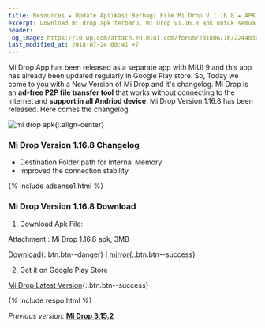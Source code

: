 ```yaml
---
title: Resources ★ Update Aplikasi Berbagi File Mi Drop V.1.16.8 ★ APK
excerpt: Download mi drop apk terbaru, Mi Drop v1.16.8 apk untuk semua android
header:
 og_image: https://i0.wp.com/attach.en.miui.com/forum/201806/16/224403r0lgya0cr5nlnhlz.jpg?resize=640,320
last_modified_at: 2018-07-24 00:41 +7
---
```

Mi Drop App has been released as a separate app with MIUI 9 and this app has already been updated regularly in Google Play store. So, Today we come to you with a New Version of Mi Drop and it's changelog. Mi Drop is an **ad-free P2P file transfer tool** that works without connecting to the internet and **support in all Andriod device**. Mi Drop Version 1.16.8 has been released. Here comes the changelog.

![mi drop apk](https://i0.wp.com/attach.en.miui.com/forum/201806/16/224403r0lgya0cr5nlnhlz.jpg?resize=720,360){:.align-center}

### Mi Drop Version 1.16.8 Changelog

- Destination Folder path for Internal Memory
- Improved the connection stability 

{% include adsense1.html %}

### Mi Drop Version 1.16.8 Download

1) Download Apk File:

Attachment : Mi Drop 1.16.8 apk, 3MB

[Download](/dl/mega?hash=eGBnfe8BbY6mnoAiahwdwDRhibZCaxuBlR0oJHVmGfI&name=Mi_Drop_v1.16.8.apk&size=3MB){:.btn.btn--danger} | [mirror](/dl/pcloud?code=XZcPK27ZWTIwz221kubKpJbLYCv5o7HdIU4y&size=3MN&name=Mi_Drop_v1.16.8.apk){:.btn.btn--success}

2) Get it on Google Play Store

[Mi Drop Latest Version](https://play.google.com/store/apps/details?id=com.xiaomi.midrop&hl=en){:.btn.btn--success}

{% include respo.html %}

_Previous version:_ [**Mi Drop 3.15.2**](https://mi.knoacc.org/download-mi-drop-v1.15.2-apk)
